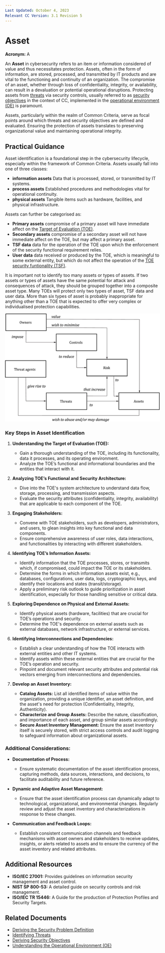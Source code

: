 ```yaml
---
Last Updated: October 4, 2023
Relevant CC Version: 3.1 Revision 5
---
```


# Asset

**Acronym:** A

An **Asset** in cybersecurity refers to an item or information considered of value and thus necessitates protection. Assets, often in the form of information, are stored, processed, and transmitted by IT products and are vital to the functioning and continuity of an organization. The compromise of an asset, whether through loss of confidentiality, integrity, or availability, can result in a devaluation or potential operational disruptions. Protecting assets from [threats](./Threat.md) via security controls, usually referred to as [security objectives](./SecurityObjectives.md) in the context of CC, implemented in the [operational environment (OE)](./TOEOperationalEnvironment.md) is paramount.

Assets, particularly within the realm of Common Criteria, serve as focal points around which threats and security objectives are defined and evaluated. Ensuring the protection of assets translates to preserving organizational value and maintaining operational integrity.

## Practical Guidance

Asset identification is a foundational step in the cybersecurity lifecycle, especially within the framework of Common Criteria. Assets usually fall into one of three classes:
- **information assets** Data that is processed, stored, or transmitted by IT systems.
- **process assets** Established procedures and methodologies vital for operational continuity.
- **physical assets** Tangible items such as hardware, facilities, and physical infrastructure.

Assets can further be categorised as:

- **Primary assets** compromise of a primary asset will have immediate affect on the [Target of Evaluation (TOE)](./TargetofEvaluation.md).
- **Secondary assets** compromise of a secondary asset will not have immediate affect on the TOE, but may affect a primary asset.
- **TSF data** data for the operation of the TOE upon which the enforcement of the security functional requirement relies.
- **User data** data received or produced by the TOE, which is meaningful to some external entity, but which do not affect the operation of the [TOE security funtionality (TSF)](./TOESecurityFunctionality.md).

It is important not to identify too many assets or types of assets. If two assets or types of assets have the same potential for attack and consequences of attack, they should be grouped together into a composite asset type. Many TOEs will protect only two types of asset, TSF data and user data. More than six types of asset is probably inappropriate for anything other than a TOE that is expected to offer very complex or individualised protection capabilities.

![Definition and Role of Asset](./_figures/AssetDef.png)

### Key Steps in Asset Identification

1. **Understanding the Target of Evaluation (TOE):**
   - Gain a thorough understanding of the TOE, including its functionality, data it processes, and its operating environment.
   - Analyze the TOE’s functional and informational boundaries and the entities that interact with it.

2. **Analyzing TOE’s Functional and Security Architecture:**
   - Dive into the TOE's system architecture to understand data flow, storage, processing, and transmission aspects.
   - Evaluate the security attributes (confidentiality, integrity, availability) that are applicable to each component of the TOE.

3. **Engaging Stakeholders:**
   - Convene with TOE stakeholders, such as developers, administrators, and users, to glean insights into key functional and data components.
   - Ensure comprehensive awareness of user roles, data interactions, and functionalities by interacting with different stakeholders.

4. **Identifying TOE’s Information Assets:**
   - Identify information that the TOE processes, stores, or transmits which, if compromised, could impact the TOE or its stakeholders.
   - Determine the forms in which information assets exist, e.g., databases, configurations, user data, logs, cryptographic keys, and identify their locations and states (transit/storage).
   - Apply a preliminary risk outlook to guide prioritization in asset identification, especially for those handling sensitive or critical data.

5. **Exploring Dependence on Physical and External Assets:**
   - Identify physical assets (hardware, facilities) that are crucial for TOE’s operations and security.
   - Determine the TOE's dependence on external assets such as external databases, network infrastructure, or external services.

6. **Identifying Interconnections and Dependencies:**
   - Establish a clear understanding of how the TOE interacts with external entities and other IT systems.
   - Identify assets within these external entities that are crucial for the TOE’s operation and security.
   - Pinpoint and document relevant security attributes and potential risk vectors emerging from interconnections and dependencies.

7. **Develop an Asset Inventory:**
   - **Catalog Assets:** List all identified items of value within the organization, providing a unique identifier, an asset definition, and the asset's need for protection (Confidentiality, Integrity, Authenticity).
   - **Characterize and Group Assets:** Describe the nature, classification, and importance of each asset, and group similar assets accordingly.
   - **Secure Asset Inventory Management:** Ensure the asset inventory itself is securely stored, with strict access controls and audit logging to safeguard information about organizational assets.

### Additional Considerations:

- **Documentation of Process:**
   - Ensure systematic documentation of the asset identification process, capturing methods, data sources, interactions, and decisions, to facilitate auditability and future reference.
   
- **Dynamic and Adaptive Asset Management:**
   - Ensure that the asset identification process can dynamically adapt to technological, organizational, and environmental changes. Regularly review and adjust the asset inventory and characterizations in response to these changes.

- **Communication and Feedback Loops:**
   - Establish consistent communication channels and feedback mechanisms with asset owners and stakeholders to receive updates, insights, or alerts related to assets and to ensure the currency of the asset inventory and related attributes.

## Additional Resources

- **ISO/IEC 27001:** Provides guidelines on information security management and asset control.
- **NIST SP 800-53:** A detailed guide on security controls and risk management.
- **ISO/IEC TR 15446:** A Guide for the production of Protection Profiles and Security Targets.

## Related Documents

- [Deriving the Security Problem Definition](./SecurityProblemdefinition.md)
- [Identifying Threats](./Threat.md)
- [Deriving Security Objectives](./SecurityObjectives.md)
- [Understanding the Operational Environment (OE)](./TOEOperationalEnvironment.md)

